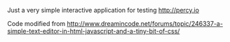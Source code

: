 Just a very simple interactive application for testing http://percy.io

Code modified from http://www.dreamincode.net/forums/topic/246337-a-simple-text-editor-in-html-javascript-and-a-tiny-bit-of-css/
